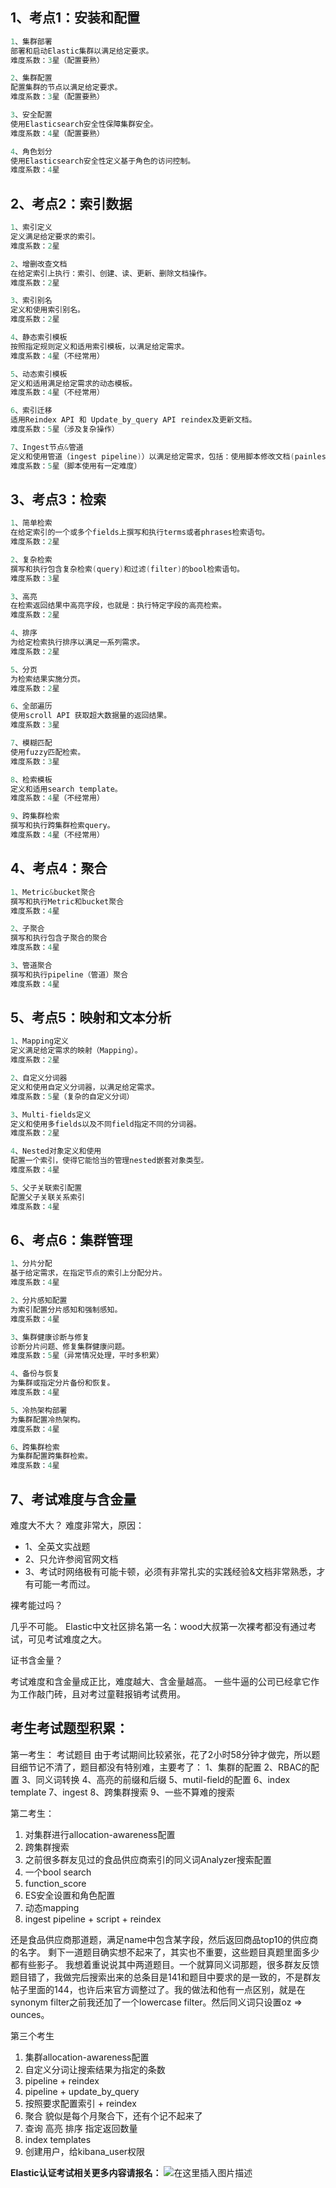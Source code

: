 ## 1、考点1：安装和配置

```go
1、集群部署
部署和启动Elastic集群以满足给定要求。
难度系数：3星（配置要熟）

2、集群配置
配置集群的节点以满足给定要求。
难度系数：3星（配置要熟）

3、安全配置
使用Elasticsearch安全性保障集群安全。
难度系数：4星（配置要熟）

4、角色划分
使用Elasticsearch安全性定义基于角色的访问控制。
难度系数：4星
```

## 2、考点2：索引数据

```go
1、索引定义
定义满足给定要求的索引。
难度系数：2星

2、增删改查文档
在给定索引上执行：索引、创建、读、更新、删除文档操作。
难度系数：2星

3、索引别名
定义和使用索引别名。
难度系数：2星

4、静态索引模板
按照指定规则定义和适用索引模板，以满足给定需求。
难度系数：4星（不经常用）

5、动态索引模板
定义和适用满足给定需求的动态模板。
难度系数：4星（不经常用）

6、索引迁移
适用Reindex API 和 Update_by_query API reindex及更新文档。
难度系数：5星（涉及复杂操作）

7、Ingest节点&管道
定义和使用管道（ingest pipeline)）以满足给定需求，包括：使用脚本修改文档(painless)。
难度系数：5星（脚本使用有一定难度）
```

## 3、考点3：检索

```go
1、简单检索
在给定索引的一个或多个fields上撰写和执行terms或者phrases检索语句。
难度系数：2星

2、复杂检索
撰写和执行包含复杂检索(query)和过滤(filter)的bool检索语句。
难度系数：3星

3、高亮
在检索返回结果中高亮字段，也就是：执行特定字段的高亮检索。
难度系数：2星

4、排序
为给定检索执行排序以满足一系列需求。
难度系数：2星

5、分页
为检索结果实施分页。
难度系数：2星

6、全部遍历
使用scroll API 获取超大数据量的返回结果。
难度系数：3星

7、模糊匹配
使用fuzzy匹配检索。
难度系数：3星

8、检索模板
定义和适用search template。
难度系数：4星（不经常用）

9、跨集群检索
撰写和执行跨集群检索query。
难度系数：4星（不经常用）
```

## 4、考点4：聚合

```go
1、Metric&bucket聚合
撰写和执行Metric和bucket聚合
难度系数：4星

2、子聚合
撰写和执行包含子聚合的聚合
难度系数：4星

3、管道聚合
撰写和执行pipeline（管道）聚合
难度系数：4星
```

## 5、考点5：映射和文本分析

```go
1、Mapping定义
定义满足给定需求的映射（Mapping）。
难度系数：2星

2、自定义分词器
定义和使用自定义分词器，以满足给定需求。
难度系数：5星（复杂的自定义分词）

3、Multi-fields定义
定义和使用多fields以及不同field指定不同的分词器。
难度系数：2星

4、Nested对象定义和使用
配置一个索引，使得它能恰当的管理nested嵌套对象类型。
难度系数：4星

5、父子关联索引配置
配置父子关联关系索引
难度系数：4星
```

## 6、考点6：集群管理

```go
1、分片分配
基于给定需求，在指定节点的索引上分配分片。
难度系数：4星

2、分片感知配置
为索引配置分片感知和强制感知。
难度系数：4星

3、集群健康诊断与修复
诊断分片问题、修复集群健康问题。
难度系数：5星（异常情况处理，平时多积累）

4、备份与恢复
为集群或指定分片备份和恢复。
难度系数：4星

5、冷热架构部署
为集群配置冷热架构。
难度系数：4星

6、跨集群检索
为集群配置跨集群检索。
难度系数：4星
```

## 7、考试难度与含金量
难度大不大？
难度非常大，原因：

 - 1、全英文实战题
 - 2、只允许参阅官网文档
 - 3、考试时网络极有可能卡顿，必须有非常扎实的实践经验&文档非常熟悉，才有可能一考而过。

裸考能过吗？

几乎不可能。
Elastic中文社区排名第一名：wood大叔第一次裸考都没有通过考试，可见考试难度之大。

证书含金量？

考试难度和含金量成正比，难度越大、含金量越高。
一些牛逼的公司已经拿它作为工作敲门砖，且对考过童鞋报销考试费用。


## 考生考试题型积累：
第一考生：
考试题目
由于考试期间比较紧张，花了2小时58分钟才做完，所以题目细节记不清了，题目都没有特别难，主要考了：
1、集群的配置
2、RBAC的配置
3、同义词转换
4、高亮的前缀和后缀
5、mutil-field的配置
6、index template
7、ingest
8、跨集群搜索
9、一些不算难的搜索

第二考生：

 1. 对集群进行allocation-awareness配置
 2. 跨集群搜索
 3. 之前很多群友见过的食品供应商索引的同义词Analyzer搜索配置
 4. 一个bool search
 5. function_score
 6. ES安全设置和角色配置
 7. 动态mapping
 8. ingest pipeline + script + reindex

还是食品供应商那道题，满足name中包含某字段，然后返回商品top10的供应商的名字。
剩下一道题目确实想不起来了，其实也不重要，这些题目真题里面多少都有些影子。
我想着重说说其中两道题目。一个就算同义词那题，很多群友反馈题目错了，我做完后搜索出来的总条目是141和题目中要求的是一致的，不是群友帖子里面的144，也许后来官方调整过了。我的做法和他有一点区别，就是在synonym filter之前我还加了一个lowercase filter。然后同义词只设置oz => ounces。

第三个考生

 1. 集群allocation-awareness配置
 2. 自定义分词让搜索结果为指定的条数
 3. pipeline + reindex
 4. pipeline + update_by_query
 5. 按照要求配置索引 + reindex
 6. 聚合 貌似是每个月聚合下，还有个记不起来了
 7. 查询 高亮 排序 指定返回数量
 8. index templates
 9. 创建用户，给kibana_user权限

**Elastic认证考试相关更多内容请报名：**
![在这里插入图片描述](https://i-blog.csdnimg.cn/blog_migrate/bb9ca0f92efe7d973f583f5eb0a40453.png#pic_center)

